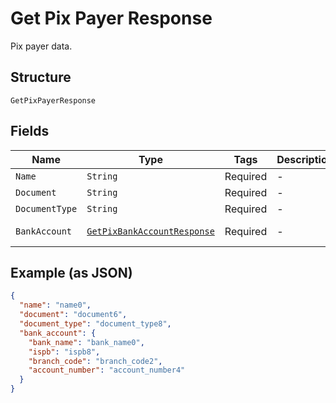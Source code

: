 
# Get Pix Payer Response

Pix payer data.

## Structure

`GetPixPayerResponse`

## Fields

| Name | Type | Tags | Description | Getter | Setter |
|  --- | --- | --- | --- | --- | --- |
| `Name` | `String` | Required | - | String getName() | setName(String name) |
| `Document` | `String` | Required | - | String getDocument() | setDocument(String document) |
| `DocumentType` | `String` | Required | - | String getDocumentType() | setDocumentType(String documentType) |
| `BankAccount` | [`GetPixBankAccountResponse`](../../doc/models/get-pix-bank-account-response.md) | Required | - | GetPixBankAccountResponse getBankAccount() | setBankAccount(GetPixBankAccountResponse bankAccount) |

## Example (as JSON)

```json
{
  "name": "name0",
  "document": "document6",
  "document_type": "document_type8",
  "bank_account": {
    "bank_name": "bank_name0",
    "ispb": "ispb8",
    "branch_code": "branch_code2",
    "account_number": "account_number4"
  }
}
```

